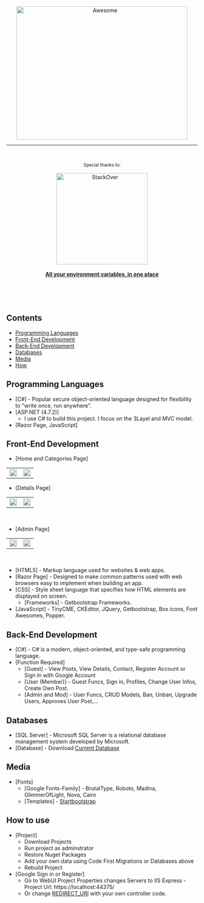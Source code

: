 <div align="center">
	<img width="450" height="350" src="https://i.pinimg.com/originals/6b/9d/02/6b9d021aa99cf1a884c779516c6d3869.gif" alt="Awesome">
	<hr>
	<br>
	<p>
		<sup>Special thanks to:</sup>
		<br>
		<a href="https://stackoverflow.com/">
			<div>
				<img src="https://external-content.duckduckgo.com/iu/?u=https%3A%2F%2Fappharbor.com%2Fassets%2Fimages%2Fstackoverflow-logo.png&f=1&nofb=1" width="240" alt="StackOver">
			</div>
			<br>
			<b>All your environment variables, in one place</b>
		</a>
	</p>
	<br>
	<br>
	<br>
</div>


## Contents

- [Programming Languages](#programming-languages)
- [Front-End Development](#front-end-development)
- [Back-End Development](#back-end-development)
- [Databases](#databases)
- [Media](#media)
- [How](#how-to-use)

## Programming Languages

- [C#] - Popular secure object-oriented language designed for flexibility to "write once, run anywhere".
- [ASP.NET (4.7.2)]
	- I use C# to build this project. I focus on the 3Layel and MVC model.
- [Razor Page, JavaScript]

## Front-End Development
- [Home and Categories Page]<br>
<table width="100%">
	<tr>
		<td valign="top" width="50%">
  			<img src="https://i.ibb.co/Hgg8mcD/Home-Page.png" width="100%"/>
		</td>
		<td valign="top" width="50%">
			<img src="https://i.ibb.co/qyJHzvf/Categories.png" width="100%"/>
		</td>
	</tr>
</table>

- [Details Page]<br>
<table width="100%">
	<tr>
		<td valign="top" width="50%">
  			<img src="https://i.ibb.co/wNhpfx5/Detail1.png" width="100%"/>
		</td>
		<td valign="top" width="50%">
			<img src="https://i.ibb.co/682Mg3T/Detail2.png" width="100%"/>
		</td>
	</tr>
</table>
<br>
  
- [Admin Page]<br>
<table width="100%">
	<tr>
		<td valign="top" width="50%">
  			<img src="https://i.ibb.co/8xFSTp0/Admin1.png" width="100%"/>
		</td>
		<td valign="top" width="50%">
			<img src="https://i.ibb.co/BT6Nkqg/Admin2.png" width="100%"/>
		</td>
	</tr>
</table>
<br>

- [HTML5] - Markup language used for websites & web apps.
- [Razor Page] - Designed to make common patterns used with web browsers easy to implement when building an app.
- [CSS] - Style sheet language that specifies how HTML elements are displayed on screen.
	- [Frameworks] - Getbootstrap Frameworks.
- [JavaScript] - TinyCME, CKEditor, JQuery, Getbootstrap, Box icons, Font Awesomes, Popper.

## Back-End Development

- [C#] - C# is a modern, object-oriented, and type-safe programming language.
- [Function Required] 
	- [Guest] - View Posts, View Details, Contact, Register Account or Sign In with Google Account 
	- [User (Member)] - Guest Funcs,  Sign in, Profiles, Change User Infos, Create Own Post.
	- [Admin and Mod] - User Funcs, CRUD Models, Ban, Unban, Upgrade Users, Approves User Post,...

## Databases

- [SQL Server] - Microsoft SQL Server is a relational database management system developed by Microsoft.
- [Database] - Download [Current Database](https://drive.google.com/drive/folders/1c_x7QP7ac08VcRHbM9e3_4m0Ts8aE8kL?usp=sharing)

## Media

- [Fonts]
	- [Google Fonts-Family] - BrutalType, Roboto, Madina, GlimmerOfLight, Nova, Cairo
	- [Templates] - [Startbootstrap](https://startbootstrap.com/theme/clean-blog)

## How to use
- [Project]
	- Download Projects
	- Run project as adminstrator
	- Restore Nuget Packages
	- Add your own data using Code First Migrations or Databases above
	- Rebuild Project
- [Google Sign in or Register] 
	- Go to WebUI Project Properties changes Servers to IIS Express - Project Url: https://localhost:44375/
	- Or change [REDIRECT_URI](https://github.com/ZerOWL1/Uta95s-JustBlog/blob/master/FA.JustBlog.WebUI/wwwroot/scripts/googlejs/common-google.js) with your own controller code.

